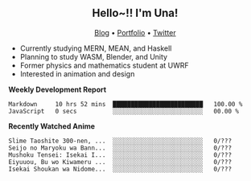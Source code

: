 <h2 align="center">
  Hello~!! I'm Una!
</h2>

<p align="center">
  <a href="https://anarchy.website/">Blog</a> &bull;
  <a href="https://una-ada.github.io/">Portfolio</a> &bull;
  <a href="https://twitter.com/unaxiii">Twitter</a>
</p>

- Currently studying MERN, MEAN, and Haskell
- Planning to study WASM, Blender, and Unity
- Former physics and mathematics student at UWRF
- Interested in animation and design

**Weekly Development Report**

<!--START_SECTION:waka-->

```text
Markdown     10 hrs 52 mins  █████████████████████████   100.00 %
JavaScript   0 secs          ░░░░░░░░░░░░░░░░░░░░░░░░░   00.00 %
```

<!--END_SECTION:waka-->

**Recently Watched Anime**

<!-- RECENT-ANIME:START -->

    Slime Taoshite 300-nen, ...  ░░░░░░░░░░░░░░░░░░░░░░░░░   0/???
    Seijo no Maryoku wa Bann...  ░░░░░░░░░░░░░░░░░░░░░░░░░   0/???
    Mushoku Tensei: Isekai I...  ░░░░░░░░░░░░░░░░░░░░░░░░░   0/???
    Eiyuuou, Bu wo Kiwameru ...  ░░░░░░░░░░░░░░░░░░░░░░░░░   0/???
    Isekai Shoukan wa Nidome...  ░░░░░░░░░░░░░░░░░░░░░░░░░   0/???
<!-- RECENT-ANIME:END -->
